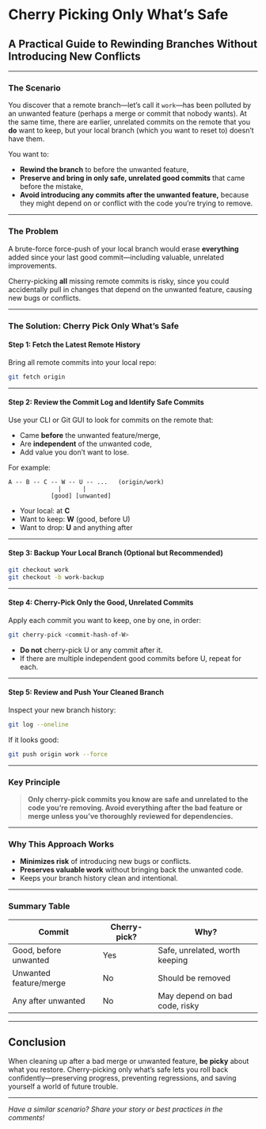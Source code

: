 # Cherry Picking Only What’s Safe

## A Practical Guide to Rewinding Branches Without Introducing New Conflicts

---

### **The Scenario**

You discover that a remote branch—let’s call it `work`—has been polluted by an unwanted feature (perhaps a merge or commit that nobody wants). At the same time, there are earlier, unrelated commits on the remote that you **do** want to keep, but your local branch (which you want to reset to) doesn’t have them.

You want to:

* **Rewind the branch** to before the unwanted feature,
* **Preserve and bring in only safe, unrelated good commits** that came before the mistake,
* **Avoid introducing any commits after the unwanted feature,** because they might depend on or conflict with the code you’re trying to remove.

---

### **The Problem**

A brute-force force-push of your local branch would erase **everything** added since your last good commit—including valuable, unrelated improvements.

Cherry-picking **all** missing remote commits is risky, since you could accidentally pull in changes that depend on the unwanted feature, causing new bugs or conflicts.

---

### **The Solution: Cherry Pick Only What’s Safe**

#### **Step 1: Fetch the Latest Remote History**

Bring all remote commits into your local repo:

```bash
git fetch origin
```

---

#### **Step 2: Review the Commit Log and Identify Safe Commits**

Use your CLI or Git GUI to look for commits on the remote that:

* Came **before** the unwanted feature/merge,
* Are **independent** of the unwanted code,
* Add value you don’t want to lose.

For example:

```
A -- B -- C -- W -- U -- ...   (origin/work)
              |      |
            [good] [unwanted]
```

* Your local: at **C**
* Want to keep: **W** (good, before U)
* Want to drop: **U** and anything after

---

#### **Step 3: Backup Your Local Branch (Optional but Recommended)**

```bash
git checkout work
git checkout -b work-backup
```

---

#### **Step 4: Cherry-Pick Only the Good, Unrelated Commits**

Apply each commit you want to keep, one by one, in order:

```bash
git cherry-pick <commit-hash-of-W>
```

* **Do not** cherry-pick U or any commit after it.
* If there are multiple independent good commits before U, repeat for each.

---

#### **Step 5: Review and Push Your Cleaned Branch**

Inspect your new branch history:

```bash
git log --oneline
```

If it looks good:

```bash
git push origin work --force
```

---

### **Key Principle**

> **Only cherry-pick commits you know are safe and unrelated to the code you’re removing.
> Avoid everything after the bad feature or merge unless you’ve thoroughly reviewed for dependencies.**

---

### **Why This Approach Works**

* **Minimizes risk** of introducing new bugs or conflicts.
* **Preserves valuable work** without bringing back the unwanted code.
* Keeps your branch history clean and intentional.

---

### **Summary Table**

| Commit                 | Cherry-pick? | Why?                           |
| ---------------------- | ------------ | ------------------------------ |
| Good, before unwanted  | Yes          | Safe, unrelated, worth keeping |
| Unwanted feature/merge | No           | Should be removed              |
| Any after unwanted     | No           | May depend on bad code, risky  |

---

## **Conclusion**

When cleaning up after a bad merge or unwanted feature, **be picky** about what you restore.
Cherry-picking only what’s safe lets you roll back confidently—preserving progress, preventing regressions, and saving yourself a world of future trouble.

---

*Have a similar scenario? Share your story or best practices in the comments!*
